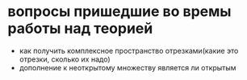 # вопросы пришедшие во времы работы над теорией
- как получить комплексное пространство отрезками(какие это отрезки, сколько их надо)
- дополнение к неоткрытому множеству является ли открытым
